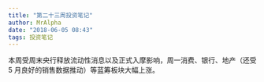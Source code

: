 ```yaml
---
title: "第二十三周投资笔记"
author: MrAlpha
date: "2018-06-05 08:43"
tags: 投资笔记
---
```


本周受周末央行释放流动性消息以及正式入摩影响，周一消费、银行、地产（还受 5 月良好的销售数据推动）等蓝筹板块大幅上涨。
